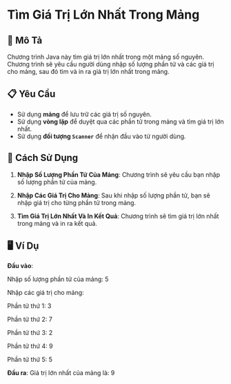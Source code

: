 # Tìm Giá Trị Lớn Nhất Trong Mảng

## 🚀 Mô Tả
Chương trình Java này tìm giá trị lớn nhất trong một mảng số nguyên. Chương trình sẽ yêu cầu người dùng nhập số lượng phần tử và các giá trị cho mảng, sau đó tìm và in ra giá trị lớn nhất trong mảng.

## 📋 Yêu Cầu
- Sử dụng **mảng** để lưu trữ các giá trị số nguyên.
- Sử dụng **vòng lặp** để duyệt qua các phần tử trong mảng và tìm giá trị lớn nhất.
- Sử dụng **đối tượng `Scanner`** để nhận đầu vào từ người dùng.

## 🔧 Cách Sử Dụng
1. **Nhập Số Lượng Phần Tử Của Mảng**: 
   Chương trình sẽ yêu cầu bạn nhập số lượng phần tử của mảng.

2. **Nhập Các Giá Trị Cho Mảng**: 
   Sau khi nhập số lượng phần tử, bạn sẽ nhập giá trị cho từng phần tử trong mảng.

3. **Tìm Giá Trị Lớn Nhất Và In Kết Quả**: 
   Chương trình sẽ tìm giá trị lớn nhất trong mảng và in ra kết quả.

## 🖥️ Ví Dụ

**Đầu vào**:

Nhập số lượng phần tử của mảng: 5

Nhập các giá trị cho mảng:

Phần tử thứ 1: 3

Phần tử thứ 2: 7

Phần tử thứ 3: 2

Phần tử thứ 4: 9

Phần tử thứ 5: 5

**Đầu ra**:
Giá trị lớn nhất của mảng là: 9
